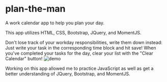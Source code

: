 # plan-the-man
A work calendar app to help you plan your day.

This app utilizes HTML, CSS, Bootstrap, JQuery, and MomentJS.

Don't lose track of your workday responsibilities, write them down instead:
Just write your task in the corresponding time block and hit save! When you've completed your tasks for the day, clear your list with the "Clear Calendar" button!
![demo](https://user-images.githubusercontent.com/92872122/151464215-64b7d94f-c63a-4970-ba01-a116a6ca256a.png)

Working on this app allowed me to practice JavaScript as well as get a better understanding of JQuery, Bootstrap, and MomentJS. 
